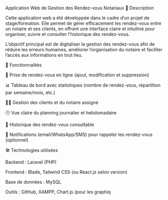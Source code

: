 Application Web de Gestion des Rendez-vous Notariaux
📖 Description

Cette application web a été développée dans le cadre d’un projet de stage/formation.
Elle permet de gérer efficacement les rendez-vous entre un notaire et ses clients, en offrant une interface claire et intuitive pour organiser, suivre et consulter l’historique des rendez-vous.

L’objectif principal est de digitaliser la gestion des rendez-vous afin de réduire les erreurs humaines, améliorer l’organisation du notaire et faciliter l’accès aux informations en tout lieu.

🚀 Fonctionnalités

📅 Prise de rendez-vous en ligne (ajout, modification et suppression)

📊 Tableau de bord avec statistiques (nombre de rendez-vous, répartition par semaine/mois, etc.)

👨‍⚖️ Gestion des clients et du notaire assigné

🕒 Vue claire du planning journalier et hebdomadaire

📝 Historique des rendez-vous consultable

🔔 Notifications (email/WhatsApp/SMS) pour rappeler les rendez-vous (optionnel)

🛠️ Technologies utilisées

Backend : Laravel (PHP)

Frontend : Blade, Tailwind CSS (ou React.js selon version)

Base de données : MySQL

Outils : GitHub, XAMPP, Chart.js (pour les graphiq

